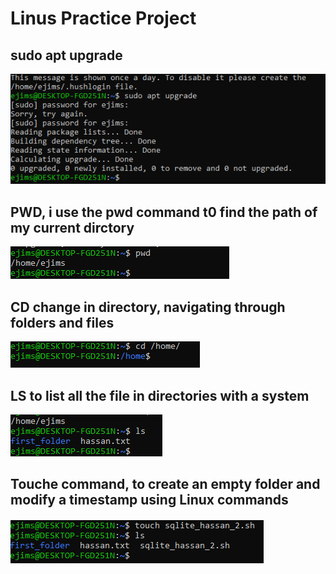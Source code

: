 # Linus Practice Project

## sudo apt upgrade

![Alt text](Images/Snipaste_2023-11-29_11-03-17.png)

## PWD, i use the pwd command t0 find the path of my current dirctory

![Alt text](Images/Snipaste_2023-11-29_11-29-05.png)

## CD change in directory, navigating through folders and files

![](Images/Snipaste_2023-11-29_11-49-54.png)

## LS to list all the file in directories with a system

![Alt text](Images/Snipaste_2023-11-29_12-00-08.png)

## Touche command, to create an empty folder and modify a timestamp using Linux commands

![Alt text](Images/Snipaste_2023-11-29_12-50-52.png)
